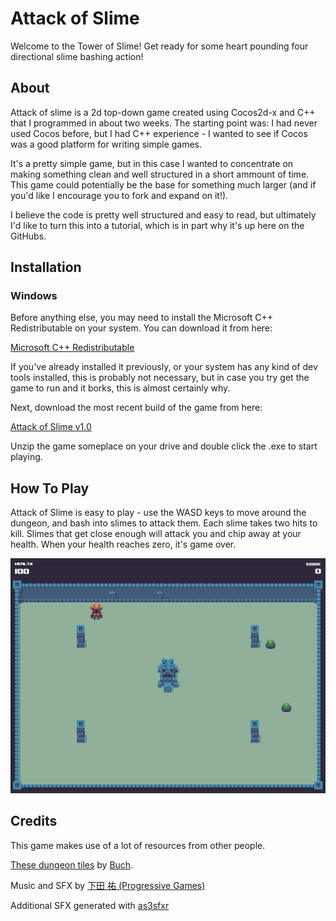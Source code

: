 # Attack of Slime

Welcome to the Tower of Slime! Get ready for some heart pounding four directional slime bashing action!

## About

Attack of slime is a 2d top-down game created using Cocos2d-x and C++ that I programmed in about two weeks. The starting point was: I had never used Cocos before, but I had C++ experience - I wanted to see if Cocos was a good platform for writing simple games. 

It's a pretty simple game, but in this case I wanted to concentrate on making something clean and well structured in a short ammount of time. This game could potentially be the base for something much larger (and if you'd like I encourage you to fork and expand on it!).

I believe the code is pretty well structured and easy to read, but ultimately I'd like to turn this into a tutorial, which is in part why it's up here on the GitHubs.

## Installation

### Windows

Before anything else, you may need to install the Microsoft C++ Redistributable on your system. You can download it from here:

[Microsoft C++ Redistributable](https://www.microsoft.com/en-us/download/details.aspx?id=48145)

If you've already installed it previously, or your system has any kind of dev tools installed, this is probably not necessary, but in case you try get the game to run and it borks, this is almost certainly why.

Next, download the most recent build of the game from here:

[Attack of Slime v1.0](https://s3-us-west-2.amazonaws.com/attackofslime/AttackOfSlime-win32-v1.0.zip)

Unzip the game someplace on your drive and double click the .exe to start playing.

## How To Play

Attack of Slime is easy to play - use the WASD keys to move around the dungeon, and bash into slimes to attack them. Each slime takes two hits to kill. Slimes that get close enough will attack you and chip away at your health. When your health reaches zero, it's game over.

![Gameplay](attackofslime_gameplay01.gif)

## Credits

This game makes use of a lot of resources from other people. 

[These dungeon tiles](http://opengameart.org/content/a-blocky-dungeonhttp://opengameart.org/content/a-blocky-dungeon) by [Buch](https://www.patreon.com/buch?ty=h).

Music and SFX by [下田 祐 (Progressive Games)](http://progressivegames.wix.com/ys42)

Additional SFX generated with [as3sfxr](http://superflashbros.net/as3sfxr/)
